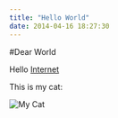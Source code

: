 ```yaml
---
title: "Hello World"
date: 2014-04-16 18:27:30
---
```


#Dear World

Hello [Internet](http://google.com)

This is my cat:

![My Cat](http://placekitten.com/300/300)